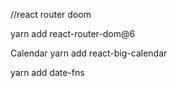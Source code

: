 //react router doom

yarn add react-router-dom@6

Calendar
 yarn add react-big-calendar

yarn add date-fns